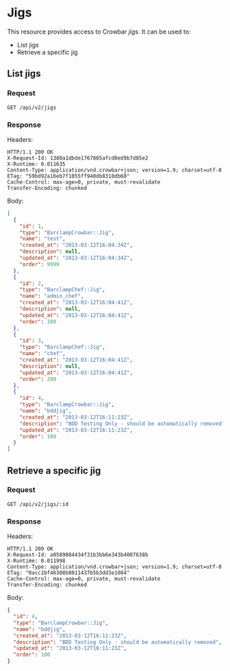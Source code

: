 # Jigs

This resource provides access to Crowbar *jigs*. It can be used to:

+ List jigs
+ Retrieve a specific jig

## List jigs

### Request

```
GET /api/v2/jigs
```

### Response

Headers:

```http
HTTP/1.1 200 OK
X-Request-Id: 1380a1dbde1767805afcd0ed9b7d85e2
X-Runtime: 0.011635
Content-Type: application/vnd.crowbar+json; version=1.9; charset=utf-8
ETag: "59bd92a16eb7f1055ff940db8318db68"
Cache-Control: max-age=0, private, must-revalidate
Transfer-Encoding: chunked
```

Body:

```json
[
  {
    "id": 1,
    "type": "BarclampCrowbar::Jig",
    "name": "test",
    "created_at": "2013-03-12T16:04:34Z",
    "description": null,
    "updated_at": "2013-03-12T16:04:34Z",
    "order": 9999
  },
  {
    "id": 2,
    "type": "BarclampChef::Jig",
    "name": "admin_chef",
    "created_at": "2013-03-12T16:04:41Z",
    "description": null,
    "updated_at": "2013-03-12T16:04:41Z",
    "order": 100
  },
  {
    "id": 3,
    "type": "BarclampChef::Jig",
    "name": "chef",
    "created_at": "2013-03-12T16:04:41Z",
    "description": null,
    "updated_at": "2013-03-12T16:04:41Z",
    "order": 200
  },
  {
    "id": 4,
    "type": "BarclampCrowbar::Jig",
    "name": "bddjig",
    "created_at": "2013-03-12T16:11:23Z",
    "description": "BDD Testing Only - should be automatically removed",
    "updated_at": "2013-03-12T16:11:23Z",
    "order": 100
  }
]
```

## Retrieve a specific jig

### Request

```
GET /api/v2/jigs/:id
```

### Response

Headers:

```http
HTTP/1.1 200 OK
X-Request-Id: a0589084434f31b3bb6e343b4007638b
X-Runtime: 0.011998
Content-Type: application/vnd.crowbar+json; version=1.9; charset=utf-8
ETag: "0acc1bf46308b8011437b5b3dd3e1084"
Cache-Control: max-age=0, private, must-revalidate
Transfer-Encoding: chunked
```

Body:

```json
{
  "id": 4,
  "type": "BarclampCrowbar::Jig",
  "name": "bddjig",
  "created_at": "2013-03-12T16:11:23Z",
  "description": "BDD Testing Only - should be automatically removed",
  "updated_at": "2013-03-12T16:11:23Z",
  "order": 100
}
```
